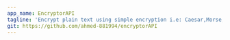 ```yaml
---
app_name: EncryptorAPI
tagline: 'Encrypt plain text using simple encryption i.e: Caesar,Morse, etc.'
git: https://github.com/ahmed-881994/encryptorAPI
---
```







